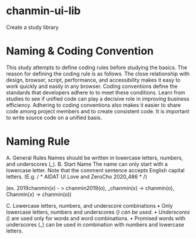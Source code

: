 # chanmin-ui-lib
 Create a study library

# Naming & Coding Convention
This study attempts to define coding rules before studying the basics.
The reason for defining the coding rule is as follows.
The close relationship with design, browser, script, performance, and accessibility makes it easy to work quickly and easily in any browser.
Coding conventions define the standards that developers adhere to to meet these conditions.
Learn from studies to see if unified code can play a decisive role in improving business efficiency.
Adhering to coding conventions also makes it easier to share code among project members and to create consistent code.
It is important to write source code on a unified basis.

# Naming Rule
A. General Rules
Names should be written in lowercase letters, numbers, and underscores (_).
B. Start Name
The name can only start with a lowercase letter.
Note that the comment sentence accepts English capital letters. (E.g. / * AIDAT UI Love and ZeroCho 2020_486 * /)

(ex. 2019chanmin(x) - > chanmin2019(o), _chanmin(x) -> chanmin(o), Chanmin(x) -> chanmin(o))

C. Lowercase letters, numbers, and underscore combinations
• Only lowercase letters, numbers and underscores (_) can be used.
• Underscores (_) are used only for words and word combinations.
• Promised words with underscores (_) can be used in combination with numbers and lowercase letters.
